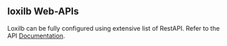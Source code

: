 ## loxilb Web-APIs

Loxilb can be fully configured using extensive list of RestAPI. Refer to the API [Documentation](https://app.swaggerhub.com/apis-docs/ADMIN_111/loxilb/1.0.0).
